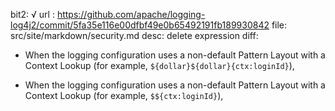 bit2: √
url : https://github.com/apache/logging-log4j2/commit/5fa35e116e00dfbf49e0b65492191fb189930842
file: src/site/markdown/security.md
desc: delete expression
diff: 
- When the logging configuration uses a non-default Pattern Layout with a Context Lookup (for example, ``${dollar}${dollar}{ctx:loginId}``),
+ When the logging configuration uses a non-default Pattern Layout with a Context Lookup (for example, ``$${ctx:loginId}``),